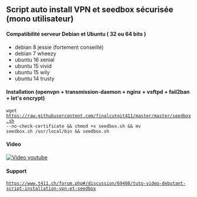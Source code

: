 ## Script auto install VPN et seedbox sécurisée (mono utilisateur)
#### Compatibilité serveur Debian et Ubuntu ( 32 ou 64 bits )
 * debian 8  jessie (fortement conseillé)
 * debian 7  wheezy
 * ubuntu 16 xenial
 * ubuntu 15 vivid
 * ubuntu 15 wily
 * ubuntu 14 trusty

#### Installation (openvpn + transmission-daemon + nginx + vsftpd + fail2ban + let's encrypt)
<code>wget https://raw.githubusercontent.com/finalcutgit411/master/master/seedbox.sh --no-check-certificate && chmod +x seedbox.sh && mv seedbox.sh /usr/local/bin && seedbox.sh</code>

#### Video
[![Video youtube](http://img15.hostingpics.net/pics/901427seedbox.jpg)](https://youtu.be/CRw4nTvR8ng "Video youtube")

#### Support
<code>https://www.t411.ch/forum.php#/discussion/69408/tuto-video-debutant-script-installation-vpn-et-seedbox</code>
